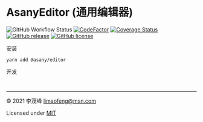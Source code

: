 # AsanyEditor (通用编辑器)

![GitHub Workflow Status](https://img.shields.io/github/workflow/status/limaofeng/asany-editor/CI?style=flat-square)
[![CodeFactor](https://img.shields.io/codefactor/grade/github/limaofeng/asany-editor?style=flat-square)](https://www.codefactor.io/repository/github/limaofeng/asany-editor)
[![Coverage Status](https://img.shields.io/coveralls/github/limaofeng/asany-editor?style=flat-square)](https://coveralls.io/github/limaofeng/asany-editor?branch=master)
[![GitHub release](https://img.shields.io/github/release/limaofeng/asany-editor?style=flat-square)](https://github.com/limaofeng/asany-editor/releases/)
[![GitHub license](https://img.shields.io/github/license/limaofeng/asany-editor?style=flat-square)](https://github.com/limaofeng/asany-editor/blob/master/LICENSE)

安装
```
yarn add @asany/editor
```

开发
```js



```

----

© 2021 李茂峰 <limaofeng@msn.com>

Licensed under [MIT](https://raw.githubusercontent.com/limaofeng/asany-editor/master/LICENSE)
